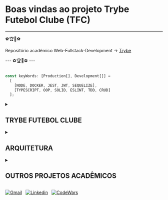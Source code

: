 # Boas vindas ao projeto Trybe Futebol Clube (TFC)

---
⚽🏆🏅⚽

Repositório acadêmico
Web-Fullstack-Development -> [Trybe](https://www.betrybe.com/)

--- ⚽🏆🏅⚽ ---

```typescript

const keyWords: [Production[], Development[]] =
  [
    [NODE, DOCKER, JEST, JWT, SEQUELIZE],
    [TYPESCRIPT, OOP, SOLID, ESLINT, TDD, CRUD]
  ];

```

<details>

<summary>

## TRYBE FUTEBOL CLUBE

</summary>

- ⚽🏆 Em Trybe futebol clube, projeto desenvolvido no módulo ***backend***, construímos um portal para partidas fictícias de futebol, onde é possível ver as partidas (finalizadas e em andamento), atualizar partidas para marcar gols ou finalizá-las e buscar pelo desempenho dos times como mandante, visitante ou globalmente! Nesse projeto desenvolvemos o backend e seus testes de cobertura. Vale dizer que o frontend chegou pronto como especificação do projeto. Mesmo assim, incluí umas operações do crud que podemos desempenhar por requisições diretas na API, sem integração com interface gráfica ainda. Vamos lá conquistar essa medalha?🏅

- 💻⌨️:
Para isso, aplicamos os conceitos de ***OOP*** e ***SOLID*** para manipularmos com o banco de dados, implementado a partir de especificações do projeto.
Por decisão pessoal, desenvolvi o projeto me baseando na metodologia **TDD**, onde escrevi os testes de cobertura antes de concluir as especificações do projeto.
Consolidando uma etapa do aprendizado fullstack, essa é uma aplicação completa, desenvolvida com sistema de controle de acesso por **JWT**, comunicação com o banco de dados pela ferramenta **ORM** Sequelize.
Além de configurar os scripts do projeto para que o mesmo pudesse ser entregado por docker! 🧑‍💻👊

## PARA RODAR O PROJETO

1. Clone o repositório:

    > ```bash
    > git clone git@github.com:FaelCaporali/acdProj-trybe-futebol-clube.git
    > ```

2. Inicie a network com os containers da base de dados, API e interface gráfica:

    > Com o docker e docker compose instalado (em versões mais atualizadas do docker o composer vem por default), entre no diretório raiz do projeto e execute o script:
    >
    > ```bash
    > npm run compose-up-dev
    > ```
    >
    > e ✨✨✨ pronto!
    >
    > ❗**OBSERVAÇÃO** O comando acima cria os containers e instala as dependências necessárias, somente após a rede docker ter sido criada, os scripts de teste funcionarão.

3. Serviços do projeto:

    - Base de dados MariaDB: hospedada na porta 3002.
    - API desenvolvida: hospedada na porta 3001.
    - Interface gráfica: hospedada na porta 3000. -> basta ir ao navegador e acessar http://localhost:3000 !!!

## SCRIPTS

- compose-up-dev -> Cria a docker network para o projeto.
- compose-down-dev -> Remove a docker network e limpa os processos.
- logs -> Imprime os logs dos containers da docker network.
- test -> Roda testes de cobertura para a API, presente em app/backend.
- test-coverage -> Roda os testes escritos e devolve o relatório de cobertura dos testes.

</details>

<details>

<summary>

## ARQUITETURA

</summary>

```tree

├── app
│   ├── backend
│   │   ├── src
│   │   │   ├── app.ts
│   │   │   ├── controllers
│   │   │   ├── database
│   │   │   │   ├── config
│   │   │   │   ├── migrations
│   │   │   │   ├── models
│   │   │   │   └── seeders
│   │   │   ├── routes                                    -> Rotas da API
│   │   │   ├── server.ts
│   │   │   ├── services
│   │   │   │   ├── helpers                               -> Funções auxiliares da regras de negócio
│   │   │   │   └── interfaces                            -> Interfaces de serviços relativos às entidades
│   │   │   ├── shared
│   │   │   │   ├── auth                                  -> Serviço auxiliar de gestão de autenticação
│   │   │   │   ├── error                                 -> Serviço auxiliar de tratamento de erros
│   │   │   │   └── myNygma                               -> Serviço auxiliar de criptografia
│   │   │   └── tests                                     -> Testes de cobertura da API
│   └── frontend                                          -> Frontend entregue como especificação do projeto
└── *                                                     -> demais arquivos de configuração

```

</details>

<details>

<summary>

## OUTROS PROJETOS ACADÊMICOS

</summary>

> <details>
>   <summary>FUNDAMENTOS</summary>
>
> - [ ] 1.01 - Lessons learned
> - [ ] 1.02 - Pixels art
> - [ ] 1.03 - Meme generator
> - [ ] 1.04 - Color guess
> - [ ] 1.05 - Mystery letter
> - [ ] 1.05 - TrybeWarts
> - [ ] 1.06 - Testes unitários
> - [ ] 1.07 - Zoo Functions
> - [ ] 1.08 - Shopping cart
>
> </details>

> <details>
>   <summary>FRONTEND</summary>
>
> - [ ] 2.01 - Solar system
> - [ ] 2.02 - Tryunfo
> - [ ] 2.03 - Trybe tunes
> - [ ] 2.04 - FrontEnd online store
> - [ ] 2.05 - React testing library
> - [ ] 2.06 - Trybe wallet
> - [ ] 2.07 - Trivia game
> - [ ] 2.08 - StarWars planets
> - [ ] 2.09 - Recipes App
>
> </details>

> <details open>
>   <summary>BACKEND</summary>
>
> - [ ] 3.01 - Docker to-do list
> - [ ] 3.02 - MySQL - all for one
> - [ ] 3.03 - MySQL - one for all
> - [ ] 3.04 - Talker manager
> - [ ] 3.05 - Store manager
> - [ ] 3.06 - Stranger Things
> - [ ] 3.07 - Trybesmith
> - [ ] 3.08 - Trybers and Dragons
> - [x] 3.09 - Trybe futebol clube ⚽🏆**você está aqui!**🏆⚽
> - [ ] 3.10 - E-commerce
> - [ ] 3.11 - Car shop
> - [ ] 3.12 - Delivery app
>
> </details>

> <details>
>   <summary>CIÊNCIAS DA COMPUTAÇÃO</summary>
>
> - [ ] 4.01 - Job insights
> - [ ] 4.02 - Relatório de estoque
> - [ ] 4.03 - Tech news
> - [ ] 4.04 - Algoritmos
> - [ ] 4.05 - TING - Trybe is not google
> - [ ] 4.06 - Restaurant orders
>
> </details>

</details>

[![Gmail](https://img.shields.io/badge/Gmail-D14836?style=for-the-badge&logo=gmail&logoColor=white)](mailto:rafelhon@gmail.com) &nbsp;
[![Linkedin](https://img.shields.io/badge/LinkedIn-0077B5?style=for-the-badge&logo=linkedin&logoColor=white)](https://www.linkedin.com/in/faelcaporali/) &nbsp;
[![CodeWars](https://img.shields.io/badge/Codewars-B1361E?style=for-the-badge&logo=Codewars&logoColor=white)](https://www.codewars.com/users/MudSailor) &nbsp;
